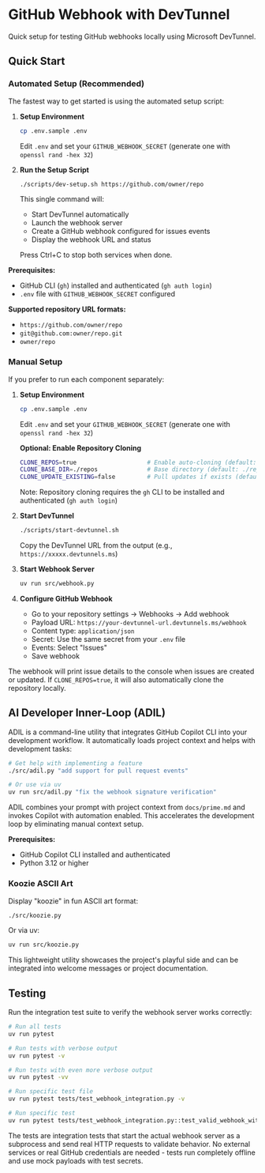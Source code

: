 # GitHub Webhook with DevTunnel

Quick setup for testing GitHub webhooks locally using Microsoft DevTunnel.

## Quick Start

### Automated Setup (Recommended)

The fastest way to get started is using the automated setup script:

1. **Setup Environment**
   ```bash
   cp .env.sample .env
   ```
   Edit `.env` and set your `GITHUB_WEBHOOK_SECRET` (generate one with `openssl rand -hex 32`)

2. **Run the Setup Script**
   ```bash
   ./scripts/dev-setup.sh https://github.com/owner/repo
   ```
   
   This single command will:
   - Start DevTunnel automatically
   - Launch the webhook server
   - Create a GitHub webhook configured for issues events
   - Display the webhook URL and status
   
   Press Ctrl+C to stop both services when done.

**Prerequisites:**
- GitHub CLI (`gh`) installed and authenticated (`gh auth login`)
- `.env` file with `GITHUB_WEBHOOK_SECRET` configured

**Supported repository URL formats:**
- `https://github.com/owner/repo`
- `git@github.com:owner/repo.git`
- `owner/repo`

### Manual Setup

If you prefer to run each component separately:

1. **Setup Environment**
   ```bash
   cp .env.sample .env
   ```
   Edit `.env` and set your `GITHUB_WEBHOOK_SECRET` (generate one with `openssl rand -hex 32`)
   
   **Optional: Enable Repository Cloning**
   ```bash
   CLONE_REPOS=true                    # Enable auto-cloning (default: false)
   CLONE_BASE_DIR=./repos              # Base directory (default: ./repos)
   CLONE_UPDATE_EXISTING=false         # Pull updates if exists (default: false)
   ```
   
   Note: Repository cloning requires the `gh` CLI to be installed and authenticated (`gh auth login`)

2. **Start DevTunnel**
   ```bash
   ./scripts/start-devtunnel.sh
   ```
   Copy the DevTunnel URL from the output (e.g., `https://xxxxx.devtunnels.ms`)

3. **Start Webhook Server**
   ```bash
   uv run src/webhook.py
   ```

4. **Configure GitHub Webhook**
   - Go to your repository settings → Webhooks → Add webhook
   - Payload URL: `https://your-devtunnel-url.devtunnels.ms/webhook`
   - Content type: `application/json`
   - Secret: Use the same secret from your `.env` file
   - Events: Select "Issues"
   - Save webhook

The webhook will print issue details to the console when issues are created or updated. If `CLONE_REPOS=true`, it will also automatically clone the repository locally.

## AI Developer Inner-Loop (ADIL)

ADIL is a command-line utility that integrates GitHub Copilot CLI into your development workflow. It automatically loads project context and helps with development tasks:

```bash
# Get help with implementing a feature
./src/adil.py "add support for pull request events"

# Or use via uv
uv run src/adil.py "fix the webhook signature verification"
```

ADIL combines your prompt with project context from `docs/prime.md` and invokes Copilot with automation enabled. This accelerates the development loop by eliminating manual context setup.

**Prerequisites:**
- GitHub Copilot CLI installed and authenticated
- Python 3.12 or higher

### Koozie ASCII Art

Display "koozie" in fun ASCII art format:

```bash
./src/koozie.py
```

Or via uv:

```bash
uv run src/koozie.py
```

This lightweight utility showcases the project's playful side and can be integrated into welcome messages or project documentation.

## Testing

Run the integration test suite to verify the webhook server works correctly:

```bash
# Run all tests
uv run pytest

# Run tests with verbose output
uv run pytest -v

# Run tests with even more verbose output
uv run pytest -vv

# Run specific test file
uv run pytest tests/test_webhook_integration.py -v

# Run specific test
uv run pytest tests/test_webhook_integration.py::test_valid_webhook_with_correct_signature -v
```

The tests are integration tests that start the actual webhook server as a subprocess and send real HTTP requests to validate behavior. No external services or real GitHub credentials are needed - tests run completely offline and use mock payloads with test secrets.
